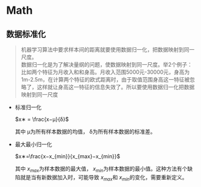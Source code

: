 # Math
## 数据标准化
> 机器学习算法中要求样本间的距离就要使用数据归一化，把数据映射到同一尺度。  
> 数据归一化是为了解决量纲的问题，使数据映射到同一尺度。举2个例子：比如两个特征为月收入和和身高。月收入范围5000元-30000元，身高为1m-2.5m，在计算两个特征的欧式距离时，由于取值范围身高这一特征被忽略了，这样就让身高这一特征的信息失效了。所以要使用数据归一化把数据映射到同一尺度

* 标准归一化

  $x∗ = \frac{x−μ}{δ}$

  其中 μ为所有样本数据的均值， δ为所有样本数据的标准差。

* 最大最小归一化

  $x∗=\frac{x−x_{min}}{x_{max}−x_{min}}$

  其中 $x_{max}$为样本数据的最大值， $x_{min}$为样本数据的最小值。这种方法有个缺陷就是当有新数据加入时，可能导致 $x_{max}$和 $x_{min}$的变化，需要重新定义。
